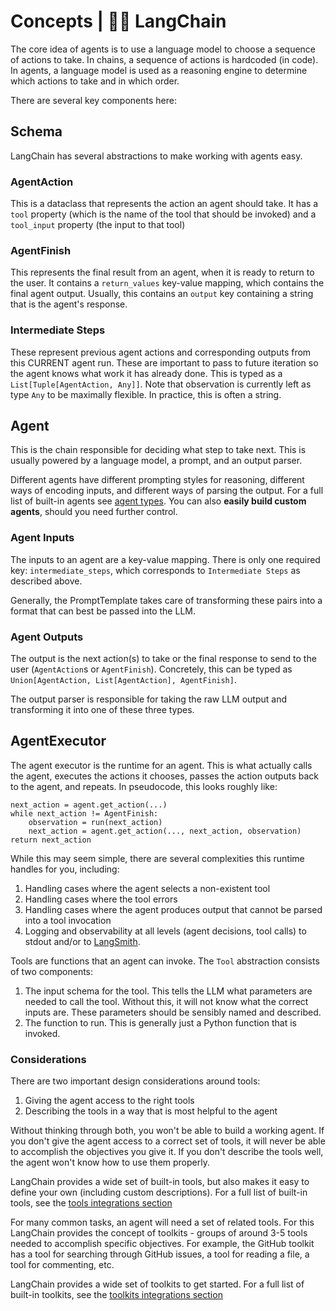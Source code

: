 # Concepts | 🦜️🔗 LangChain
The core idea of agents is to use a language model to choose a sequence of actions to take. In chains, a sequence of actions is hardcoded (in code). In agents, a language model is used as a reasoning engine to determine which actions to take and in which order.

There are several key components here:

Schema[​](#schema "Direct link to Schema")
------------------------------------------

LangChain has several abstractions to make working with agents easy.

### AgentAction[​](#agentaction "Direct link to AgentAction")

This is a dataclass that represents the action an agent should take. It has a `tool` property (which is the name of the tool that should be invoked) and a `tool_input` property (the input to that tool)

### AgentFinish[​](#agentfinish "Direct link to AgentFinish")

This represents the final result from an agent, when it is ready to return to the user. It contains a `return_values` key-value mapping, which contains the final agent output. Usually, this contains an `output` key containing a string that is the agent's response.

### Intermediate Steps[​](#intermediate-steps "Direct link to Intermediate Steps")

These represent previous agent actions and corresponding outputs from this CURRENT agent run. These are important to pass to future iteration so the agent knows what work it has already done. This is typed as a `List[Tuple[AgentAction, Any]]`. Note that observation is currently left as type `Any` to be maximally flexible. In practice, this is often a string.

Agent[​](#agent "Direct link to Agent")
---------------------------------------

This is the chain responsible for deciding what step to take next. This is usually powered by a language model, a prompt, and an output parser.

Different agents have different prompting styles for reasoning, different ways of encoding inputs, and different ways of parsing the output. For a full list of built-in agents see [agent types](https://python.langchain.com/docs/modules/agents/agent_types/). You can also **easily build custom agents**, should you need further control.

### Agent Inputs[​](#agent-inputs "Direct link to Agent Inputs")

The inputs to an agent are a key-value mapping. There is only one required key: `intermediate_steps`, which corresponds to `Intermediate Steps` as described above.

Generally, the PromptTemplate takes care of transforming these pairs into a format that can best be passed into the LLM.

### Agent Outputs[​](#agent-outputs "Direct link to Agent Outputs")

The output is the next action(s) to take or the final response to send to the user (`AgentAction`s or `AgentFinish`). Concretely, this can be typed as `Union[AgentAction, List[AgentAction], AgentFinish]`.

The output parser is responsible for taking the raw LLM output and transforming it into one of these three types.

AgentExecutor[​](#agentexecutor "Direct link to AgentExecutor")
---------------------------------------------------------------

The agent executor is the runtime for an agent. This is what actually calls the agent, executes the actions it chooses, passes the action outputs back to the agent, and repeats. In pseudocode, this looks roughly like:

```
next_action = agent.get_action(...)
while next_action != AgentFinish:
    observation = run(next_action)
    next_action = agent.get_action(..., next_action, observation)
return next_action

```


While this may seem simple, there are several complexities this runtime handles for you, including:

1.  Handling cases where the agent selects a non-existent tool
2.  Handling cases where the tool errors
3.  Handling cases where the agent produces output that cannot be parsed into a tool invocation
4.  Logging and observability at all levels (agent decisions, tool calls) to stdout and/or to [LangSmith](https://python.langchain.com/docs/langsmith/).

Tools are functions that an agent can invoke. The `Tool` abstraction consists of two components:

1.  The input schema for the tool. This tells the LLM what parameters are needed to call the tool. Without this, it will not know what the correct inputs are. These parameters should be sensibly named and described.
2.  The function to run. This is generally just a Python function that is invoked.

### Considerations[​](#considerations "Direct link to Considerations")

There are two important design considerations around tools:

1.  Giving the agent access to the right tools
2.  Describing the tools in a way that is most helpful to the agent

Without thinking through both, you won't be able to build a working agent. If you don't give the agent access to a correct set of tools, it will never be able to accomplish the objectives you give it. If you don't describe the tools well, the agent won't know how to use them properly.

LangChain provides a wide set of built-in tools, but also makes it easy to define your own (including custom descriptions). For a full list of built-in tools, see the [tools integrations section](https://python.langchain.com/docs/integrations/tools/)

For many common tasks, an agent will need a set of related tools. For this LangChain provides the concept of toolkits - groups of around 3-5 tools needed to accomplish specific objectives. For example, the GitHub toolkit has a tool for searching through GitHub issues, a tool for reading a file, a tool for commenting, etc.

LangChain provides a wide set of toolkits to get started. For a full list of built-in toolkits, see the [toolkits integrations section](https://python.langchain.com/docs/integrations/toolkits/)
